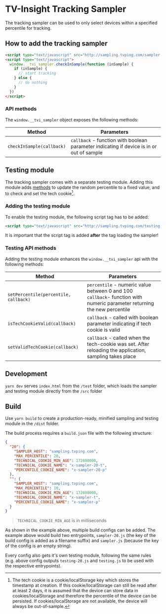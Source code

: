 # TV-Insight Tracking Sampler

The tracking sampler can be used to only select devices within a specified percentile for tracking.

## How to add the tracking sampler

```html
<script type="text/javascript" src="http://sampling.tvping.com/sampler.js"></script>
<script type="text/javascript">
  window.__tvi_sampler.checkInSample(function (inSample) {
    if (inSample) {
      // start tracking
    } else {
      // do nothing
    }
  })
</script>
```

### API methods

The `window.__tvi_sampler` object exposes the following methods:

| Method | Parameters |
| ---    | ---        |
| `checkInSample(callback)` | `callback` - function with boolean parameter indicating if device is in or out of sample |

## Testing module

The tracking sampler comes with a separate testing module. Adding this module adds [methods](#testing-api-methods) to update the random percentile to a fixed value, and to check and set the tech cookie[^1].

### Adding the testing module

To enable the testing module, the following script tag has to be added:

```html
<script type="text/javascript" src="http://sampling.tvping.com/testing.js"></script>
```

It is important that the script tag is added **after** the tag loading the sampler!

### Testing API methods

Adding the testing module enhances the `window.__tvi_sampler` api with the following methods:

| Method | Parameters |
| ---    | ---        |
| `setPercentile(percentile, callback)` | `percentile` - numeric value between 0 and 100<br />`callback`- function with numeric parameter returning the new percentile |
| `isTechCookieValid(callback)`| `callback` - called with boolean parameter indicating if tech cookie is valid |
| `setValidTechCookie(callback)` | `callback` - called when the tech-cookie was set. After reloading the application, sampling takes place |

## Development

`yarn dev` serves `index.html` from the `/test` folder, which loads the sampler and testing module directly from the `/src` folder

## Build

Use `yarn build` to create a production-ready, minified sampling and testing module in the `/dist` folder.

The build process requires a `build.json` file with the following structure:

```json
{
  "20": {
    "SAMPLER_HOST": "sampling.tvping.com",
    "MAX_PERCENTILE": 20,
    "TECHNICAL_COOKIE_MIN_AGE": 172800000,
    "TECHNICAL_COOKIE_NAME": "x-sampler-20-t",
    "PERCENTILE_COOKIE_NAME": "x-sampler-20-p"
  },
  "": {
    "SAMPLER_HOST": "sampling.tvping.com",
    "MAX_PERCENTILE": 10,
    "TECHNICAL_COOKIE_MIN_AGE": 172800000,
    "TECHNICAL_COOKIE_NAME": "x-sampler-t",
    "PERCENTILE_COOKIE_NAME": "x-sampler-p"
  }
}
```

> `TECHNICAL_COOKIE_MIN_AGE` is in milliseconds

As shown in the example above, multiple build configs can be added. The example above would build two entrypoints, `sampler-20.js` (the key of the build config is added as a filename suffix) and `sampler.js` (because the key of the config is an empty string).

Every config also gets it's own testing module, following the same rules (e.g. above config outputs `testing-20.js` and `testing.js` to be used with the respective entrypoints).

[^1]: The tech cookie is a cookie/localStorage key which stores the timestamp at creation. If this cookie/localStorage can still be read after at least 2 days, it is assumed that the device can store data in cookies/localStorage and therefore the percentile of the device can be persisted. If cookies/localStorage are not available, the device will always be out-of-sample.
